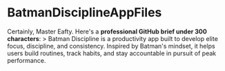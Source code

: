 # BatmanDisciplineAppFiles
Certainly, Master Eafty. Here's a **professional GitHub brief under 300 characters**:  > Batman Discipline is a productivity app built to develop elite focus, discipline, and consistency. Inspired by Batman's mindset, it helps users build routines, track habits, and stay accountable in pursuit of peak performance.
